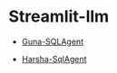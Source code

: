 # Streamlit-llm

- [Guna-SQLAgent](https://app-llm-dlwefkp5w3qizqbyhzbubj.streamlit.app/)

- [Harsha-SqlAgent](https://app-llm-dlwefkp5w3qizqbyhzbubj.streamlit.app/)

